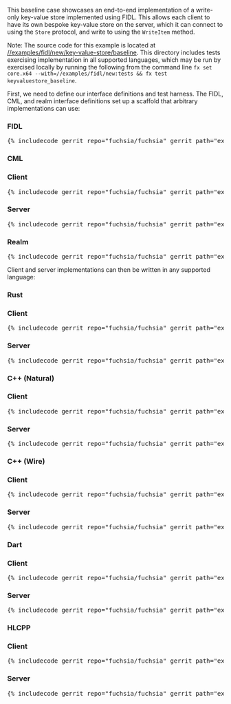 This baseline case showcases an end-to-end implementation of a write-only
key-value store implemented using FIDL. This allows each client to have its own
bespoke key-value store on the server, which it can connect to using the `Store`
protocol, and write to using the `WriteItem` method.

Note: The source code for this example is located at
[//examples/fidl/new/key-value-store/baseline](/examples/fidl/new/key-value-store/baseline).
This directory includes tests exercising implementation in all supported
languages, which may be run by exercised locally by running the following from
the command line `fx set core.x64 --with=//examples/fidl/new:tests && fx test
keyvaluestore_baseline`.

First, we need to define our interface definitions and test harness. The FIDL,
CML, and realm interface definitions set up a scaffold that arbitrary
implementations can use:

<div>
  <devsite-selector>
    <!-- FIDL -->
    <section>
      <h3>FIDL</h3>
      <pre class="prettyprint">{% includecode gerrit_repo="fuchsia/fuchsia" gerrit_path="examples/fidl/new/key-value-store/baseline/fidl/key_value_store.test.fidl" %}</pre>
    </section>
    <!-- CML -->
    <section style="padding: 0px;">
      <h3>CML</h3>
      <devsite-selector style="margin: 0px; padding: 0px;">
        <section>
          <h3>Client</h3>
          <pre class="prettyprint">{% includecode gerrit_repo="fuchsia/fuchsia" gerrit_path="examples/fidl/new/key-value-store/baseline/meta/client.cml" %}</pre>
        </section>
        <section>
          <h3>Server</h3>
          <pre class="prettyprint">{% includecode gerrit_repo="fuchsia/fuchsia" gerrit_path="examples/fidl/new/key-value-store/baseline/meta/server.cml" %}</pre>
        </section>
        <section>
          <h3>Realm</h3>
          <pre class="prettyprint">{% includecode gerrit_repo="fuchsia/fuchsia" gerrit_path="examples/fidl/new/key-value-store/baseline/realm/meta/realm.cml" %}</pre>
        </section>
      </devsite-selector>
    </section>
  </devsite-selector>
</div>

Client and server implementations can then be written in any supported language:

<div>
  <devsite-selector>
    <!-- Rust -->
    <section style="padding: 0px;">
      <h3>Rust</h3>
      <devsite-selector style="margin: 0px; padding: 0px;">
        <section>
          <h3>Client</h3>
          <pre class="prettyprint lang-rust">{% includecode gerrit_repo="fuchsia/fuchsia" gerrit_path="examples/fidl/new/key-value-store/baseline/rust/TODO.md" %}</pre>
        </section>
        <section>
          <h3>Server</h3>
          <pre class="prettyprint lang-rust">{% includecode gerrit_repo="fuchsia/fuchsia" gerrit_path="examples/fidl/new/key-value-store/baseline/rust/TODO.md" %}</pre>
        </section>
      </devsite-selector>
    </section>
    <!-- C++ (Natural) -->
    <section style="padding: 0px;">
      <h3>C++ (Natural)</h3>
      <devsite-selector style="margin: 0px; padding: 0px;">
        <section>
          <h3>Client</h3>
          <pre class="prettyprint lang-cc">{% includecode gerrit_repo="fuchsia/fuchsia" gerrit_path="examples/fidl/new/key-value-store/baseline/cpp-natural/TODO.md" %}</pre>
        </section>
        <section>
          <h3>Server</h3>
          <pre class="prettyprint lang-cc">{% includecode gerrit_repo="fuchsia/fuchsia" gerrit_path="examples/fidl/new/key-value-store/baseline/cpp-natural/TODO.md" %}</pre>
        </section>
      </devsite-selector>
    </section>
    <!-- C++ (Wire) -->
    <section style="padding: 0px;">
      <h3>C++ (Wire)</h3>
      <devsite-selector style="margin: 0px; padding: 0px;">
        <section>
          <h3>Client</h3>
          <pre class="prettyprint lang-cc">{% includecode gerrit_repo="fuchsia/fuchsia" gerrit_path="examples/fidl/new/key-value-store/baseline/cpp-wire/TODO.md" %}</pre>
        </section>
        <section>
          <h3>Server</h3>
          <pre class="prettyprint lang-cc">{% includecode gerrit_repo="fuchsia/fuchsia" gerrit_path="examples/fidl/new/key-value-store/baseline/cpp-wire/TODO.md" %}</pre>
        </section>
      </devsite-selector>
    </section>
    <!-- Dart -->
    <section style="padding: 0px;">
      <h3>Dart</h3>
      <devsite-selector style="margin: 0px; padding: 0px;">
        <section>
          <h3>Client</h3>
          <pre class="prettyprint lang-dart">{% includecode gerrit_repo="fuchsia/fuchsia" gerrit_path="examples/fidl/new/key-value-store/baseline/dart/TODO.md" %}</pre>
        </section>
        <section>
          <h3>Server</h3>
          <pre class="prettyprint lang-dart">{% includecode gerrit_repo="fuchsia/fuchsia" gerrit_path="examples/fidl/new/key-value-store/baseline/dart/TODO.md" %}</pre>
        </section>
      </devsite-selector>
    </section>
    <!-- HLCPP -->
    <section style="padding: 0px;">
      <h3>HLCPP</h3>
      <devsite-selector style="margin: 0px; padding: 0px;">
        <section>
          <h3>Client</h3>
          <pre class="prettyprint lang-cc">{% includecode gerrit_repo="fuchsia/fuchsia" gerrit_path="examples/fidl/new/key-value-store/baseline/hlcpp/TODO.md" %}</pre>
        </section>
        <section>
          <h3>Server</h3>
          <pre class="prettyprint lang-cc">{% includecode gerrit_repo="fuchsia/fuchsia" gerrit_path="examples/fidl/new/key-value-store/baseline/hlcpp/TODO.md" %}</pre>
        </section>
      </devsite-selector>
    </section>
  </devsite-selector>
</div>
